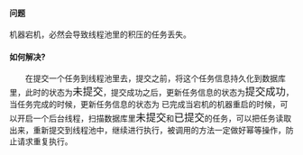#### 问题
机器宕机，必然会导致线程池里的积压的任务丢失。

#### 如何解决?
<div style="text-indent:2em">在提交一个任务到线程池里去，提交之前，将这个任务信息持久化到数据库里，此时的状态为<font size=4>未提交</font>，提交成功之后，更新任务信息的状态为<font size=4>提交成功</font>，当任务完成的时候，更新任务信息的状态为 已完成当宕机的机器重启的时候，可以开启一个后台线程，扫描数据库里<font size=4>未提交</font>和<font size=4>已提交</font>的任务，可以把任务读取出来，重新提交到线程池中，继续进行执行，被调用的方法一定做好幂等操作，防止请求重复执行。</div>
